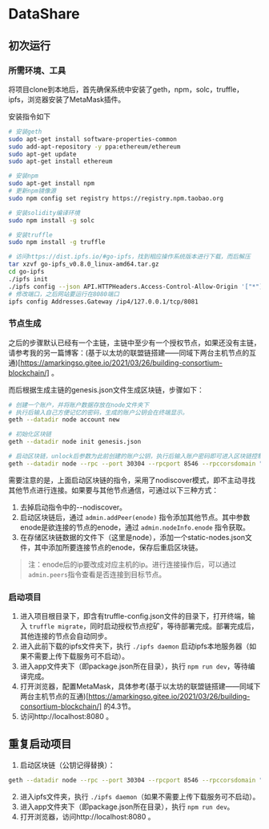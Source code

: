 # DataShare

## 初次运行

### 所需环境、工具
将项目clone到本地后，首先确保系统中安装了geth，npm，solc，truffle，ipfs，浏览器安装了MetaMask插件。

安装指令如下
```bash
# 安装geth
sudo apt-get install software-properties-common
sudo add-apt-repository -y ppa:ethereum/ethereum
sudo apt-get update
sudo apt-get install ethereum

# 安装npm
sudo apt-get install npm
# 更新npm镜像源
sudo npm config set registry https://registry.npm.taobao.org

# 安装solidity编译环境
sudo npm install -g solc

# 安装truffle
sudo npm install -g truffle

# 访问https://dist.ipfs.io/#go-ipfs，找到相应操作系统版本进行下载，而后解压
tar xzvf go-ipfs_v0.8.0_linux-amd64.tar.gz
cd go-ipfs
./ipfs init
./ipfs config --json API.HTTPHeaders.Access-Control-Allow-Origin '["*"]'
# 修改端口，之后网站要运行在8080端口
ipfs config Addresses.Gateway /ip4/127.0.0.1/tcp/8081
```

### 节点生成
之后的步骤默认已经有一个主链，主链中至少有一个授权节点，如果还没有主链，请参考我的另一篇博客：(基于以太坊的联盟链搭建——同域下两台主机节点的互通)[https://amarkingso.gitee.io/2021/03/26/building-consortium-blockchain/] 。

而后根据生成主链的genesis.json文件生成区块链，步骤如下：
```bash
# 创建一个账户，并将账户数据存放在node文件夹下
# 执行后输入自己方便记忆的密码，生成的账户公钥会在终端显示。
geth --datadir node account new

# 初始化区块链
geth --datadir node init genesis.json

# 启动区块链，unlock后参数为此前创建的账户公钥，执行后输入账户密码即可进入区块链控制台
geth --datadir node --rpc --port 30304 --rpcport 8546 --rpccorsdomain "*" --rpcapi "eth,net,web3,admin,personal,miner" --networkid 2021 --nodiscover --unlock 'cDEa18962A2c7e921305439Eecbfc5D0C08D3140' --allow-insecure-unlock console
```

需要注意的是，上面启动区块链的指令，采用了nodiscover模式，即不主动寻找其他节点进行连接。如果要与其他节点通信，可通过以下三种方式：
1. 去掉启动指令中的--nodiscover。
2. 启动区块链后，通过 ```admin.addPeer(enode)``` 指令添加其他节点。其中参数enode是欲连接的节点的enode，通过 ```admin.nodeInfo.enode``` 指令获取。
3. 在存储区块链数据的文件下（这里是node），添加一个static-nodes.json文件，其中添加所要连接节点的enode，保存后重启区块链。

> 注：enode后的ip要改成对应主机的ip。进行连接操作后，可以通过 ```admin.peers```指令查看是否连接到目标节点。

### 启动项目
1. 进入项目根目录下，即含有truffle-config.json文件的目录下，打开终端，输入 ```truffle migrate```，同时启动授权节点挖矿，等待部署完成。部署完成后，其他连接的节点会自动同步。
2. 进入此前下载的ipfs文件夹下，执行 ```./ipfs daemon``` 启动ipfs本地服务器（如果不需要上传下载服务可不启动）。
3. 进入app文件夹下（即package.json所在目录），执行 ```npm run dev```，等待编译完成。
4. 打开浏览器，配置MetaMask，具体参考(基于以太坊的联盟链搭建——同域下两台主机节点的互通)[https://amarkingso.gitee.io/2021/03/26/building-consortium-blockchain/] 的4.3节。
5. 访问http://localhost:8080 。

## 重复启动项目
1. 启动区块链（公钥记得替换）：
```bash
geth --datadir node --rpc --port 30304 --rpcport 8546 --rpccorsdomain "*" --rpcapi "eth,net,web3,admin,personal,miner" --networkid 2021 --nodiscover --unlock 'cDEa18962A2c7e921305439Eecbfc5D0C08D3140' --allow-insecure-unlock console
```
2. 进入ipfs文件夹，执行 ```./ipfs daemon```（如果不需要上传下载服务可不启动）。
3. 进入app文件夹下（即package.json所在目录），执行 ```npm run dev```。
4. 打开浏览器，访问http://localhost:8080 。
